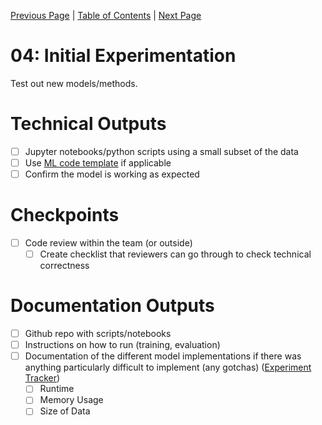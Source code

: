 [Previous Page](03_method_deployment.md) | [Table of Contents](../README.md) | [Next Page](05_model_benchmarking.md)

# 04: Initial Experimentation
Test out new models/methods.

# Technical Outputs
- [ ] Jupyter notebooks/python scripts using a small subset of the data
- [ ] Use [ML code template](https://github.com/thinkingmachines/ml-templates) if applicable
- [ ] Confirm the model is working as expected

# Checkpoints
- [ ] Code review within the team (or outside)
    - [ ] Create checklist that reviewers can go through to check technical correctness

# Documentation Outputs
- [ ] Github repo with scripts/notebooks
- [ ] Instructions on how to run (training, evaluation)
- [ ] Documentation of the different model implementations if there was anything particularly difficult to implement (any gotchas) ([Experiment Tracker](../README.md#experiment-tracker))
    - [ ] Runtime
    - [ ] Memory Usage
    - [ ] Size of Data
